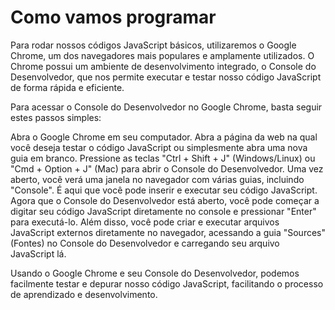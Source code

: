<h1>Como vamos programar</h1>
Para rodar nossos códigos JavaScript básicos, utilizaremos o Google Chrome, um dos navegadores mais populares e amplamente utilizados. O Chrome possui um ambiente de desenvolvimento integrado, o Console do Desenvolvedor, que nos permite executar e testar nosso código JavaScript de forma rápida e eficiente.

Para acessar o Console do Desenvolvedor no Google Chrome, basta seguir estes passos simples:

Abra o Google Chrome em seu computador.
Abra a página da web na qual você deseja testar o código JavaScript ou simplesmente abra uma nova guia em branco.
Pressione as teclas "Ctrl + Shift + J" (Windows/Linux) ou "Cmd + Option + J" (Mac) para abrir o Console do Desenvolvedor.
Uma vez aberto, você verá uma janela no navegador com várias guias, incluindo "Console". É aqui que você pode inserir e executar seu código JavaScript.
Agora que o Console do Desenvolvedor está aberto, você pode começar a digitar seu código JavaScript diretamente no console e pressionar "Enter" para executá-lo. Além disso, você pode criar e executar arquivos JavaScript externos diretamente no navegador, acessando a guia "Sources" (Fontes) no Console do Desenvolvedor e carregando seu arquivo JavaScript lá.

Usando o Google Chrome e seu Console do Desenvolvedor, podemos facilmente testar e depurar nosso código JavaScript, facilitando o processo de aprendizado e desenvolvimento.